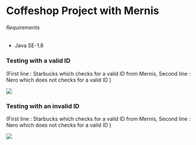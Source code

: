 # Coffeshop Project with Mernis

###### Requirements
- Java SE-1.8

### Testing with a valid ID 
(First line : Starbucks which checks for a valid ID from Mernis, 
  Second line : Nero which does not checks for a valid ID )
<p align="left">
<img src="https://i.imgur.com/PU8ZMeD.png" >
</p>

### Testing with an invalid ID 
(First line : Starbucks which checks for a valid ID from Mernis,
  Second line : Nero which does not checks for a valid ID )
<p align="left">
<img src="https://i.imgur.com/uDMOd1K.png" >
</p>